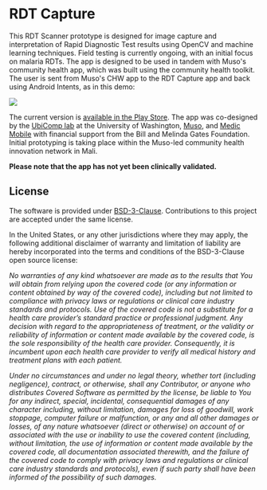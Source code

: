 # RDT Capture
This RDT Scanner prototype is designed for image capture and interpretation of Rapid Diagnostic Test results using OpenCV and machine learning techniques. Field testing is currently ongoing, with an initial focus on malaria RDTs. The app is designed to be used in tandem with Muso's community health app, which was built using the community health toolkit. The user is sent from Muso's CHW app to the RDT Capture app and back using Android Intents, as in this demo:

<img src="https://github.com/medic/medic-docs/blob/isaacholeman-patch-1/configuration/img/mRDT%20capture%20demo.gif" />

The current version is <a href="https://play.google.com/store/apps/details?id=edu.washington.cs.ubicomplab.rdt_reader&hl=en_US">available in the Play Store</a>. The app was co-designed by the <a href="https://ubicomplab.cs.washington.edu">UbiComp lab</a> at the University of Washington, <a href="https://www.musohealth.org">Muso</a>, and <a href="https://medicmobile.org">Medic Mobile</a> with financial support from the Bill and Melinda Gates Foundation. Initial prototyping is taking place within the Muso-led community health innovation network in Mali.

**Please note that the app has not yet been clinically validated.** 

## License 
The software is provided under [BSD-3-Clause](LICENSE). Contributions to this project are accepted under the same license.

In the United States, or any other jurisdictions where they may apply, the following additional disclaimer of warranty and limitation of liability are hereby incorporated into the terms and conditions of the BSD-3-Clause open source license:

*No warranties of any kind whatsoever are made as to the results that You will obtain from relying upon the covered code (or any information or content obtained by way of the covered code), including but not limited to compliance with privacy laws or regulations or clinical care industry standards and protocols. Use of the covered code is not a substitute for a health care provider’s standard practice or professional judgment. Any decision with regard to the appropriateness of treatment, or the validity or reliability of information or content made available by the covered code, is the sole responsibility of the health care provider. Consequently, it is incumbent upon each health care provider to verify all medical history and treatment plans with each patient.*

*Under no circumstances and under no legal theory, whether tort (including negligence), contract, or otherwise, shall any Contributor, or anyone who distributes Covered Software as permitted by the license, be liable to You for any indirect, special, incidental, consequential damages of any character including, without limitation, damages for loss of goodwill, work stoppage, computer failure or malfunction, or any and all other damages or losses, of any nature whatsoever (direct or otherwise) on account of or associated with the use or inability to use the covered content (including, without limitation, the use of information or content made available by the covered code, all documentation associated therewith, and the failure of the covered code to comply with privacy laws and regulations or clinical care industry standards and protocols), even if such party shall have been informed of the possibility of such damages.*

